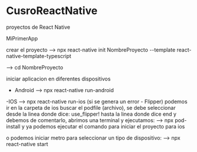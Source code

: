 # CusroReactNative
proyectos de React Native




MiPrimerApp

crear el proyecto
--> npx react-native init NombreProyecto --template react-native-template-typescript

--> cd NombreProyecto

iniciar aplicacion en diferentes dispositivos
- Android
--> npx react-native run-android

-IOS
--> npx react-native run-ios
(si se genera un error - Flipper) podemos ir en la carpeta de ios buscar el podfile (archivo),
se debe seleccionar desde la linea donde dice: 
use_flipper!
hasta la linea donde dice 
end
y debemos de comentarlo, abrimos una terminal y ejecutamos:
--> npx pod-install
y ya podemos ejecutar el comando para iniciar el proyecto para ios



o podemos iniciar metro para seleccionar un tipo de dispositivo:
-->  npx react-native start




